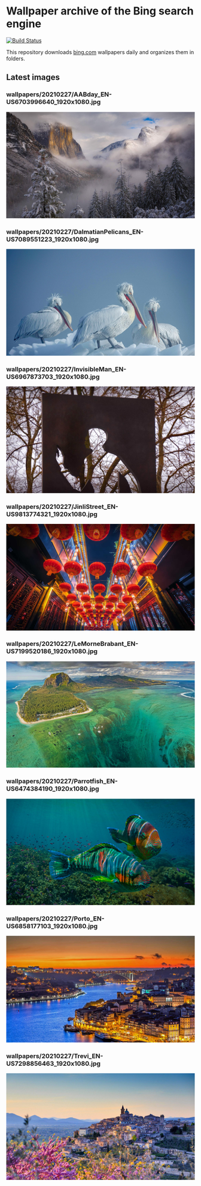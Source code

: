 # Wallpaper archive of the Bing search engine

[![Build Status](https://travis-ci.org/kijart/bing-daily-images-dl.svg?branch=wallpapers)](https://travis-ci.org/kijart/bing-daily-images-dl)

This repository downloads [bing.com](https://www.bing.com) wallpapers daily and organizes them in folders.

## Latest images

<!-- Wallpapers -->

### wallpapers/20210227/AABday_EN-US6703996640_1920x1080.jpg

![wallpapers/20210227/AABday_EN-US6703996640_1920x1080.jpg](wallpapers/20210227/AABday_EN-US6703996640_1920x1080.jpg)

### wallpapers/20210227/DalmatianPelicans_EN-US7089551223_1920x1080.jpg

![wallpapers/20210227/DalmatianPelicans_EN-US7089551223_1920x1080.jpg](wallpapers/20210227/DalmatianPelicans_EN-US7089551223_1920x1080.jpg)

### wallpapers/20210227/InvisibleMan_EN-US6967873703_1920x1080.jpg

![wallpapers/20210227/InvisibleMan_EN-US6967873703_1920x1080.jpg](wallpapers/20210227/InvisibleMan_EN-US6967873703_1920x1080.jpg)

### wallpapers/20210227/JinliStreet_EN-US9813774321_1920x1080.jpg

![wallpapers/20210227/JinliStreet_EN-US9813774321_1920x1080.jpg](wallpapers/20210227/JinliStreet_EN-US9813774321_1920x1080.jpg)

### wallpapers/20210227/LeMorneBrabant_EN-US7199520186_1920x1080.jpg

![wallpapers/20210227/LeMorneBrabant_EN-US7199520186_1920x1080.jpg](wallpapers/20210227/LeMorneBrabant_EN-US7199520186_1920x1080.jpg)

### wallpapers/20210227/Parrotfish_EN-US6474384190_1920x1080.jpg

![wallpapers/20210227/Parrotfish_EN-US6474384190_1920x1080.jpg](wallpapers/20210227/Parrotfish_EN-US6474384190_1920x1080.jpg)

### wallpapers/20210227/Porto_EN-US6858177103_1920x1080.jpg

![wallpapers/20210227/Porto_EN-US6858177103_1920x1080.jpg](wallpapers/20210227/Porto_EN-US6858177103_1920x1080.jpg)

### wallpapers/20210227/Trevi_EN-US7298856463_1920x1080.jpg

![wallpapers/20210227/Trevi_EN-US7298856463_1920x1080.jpg](wallpapers/20210227/Trevi_EN-US7298856463_1920x1080.jpg)


